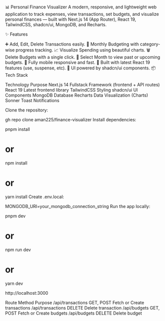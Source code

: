 📊 Personal Finance Visualizer
A modern, responsive, and lightweight web application to track expenses, view transactions, set budgets, and visualize personal finances — built with Next.js 14 (App Router), React 19, TailwindCSS, shadcn/ui, MongoDB, and Recharts.

✨ Features

➕ Add, Edit, Delete Transactions easily.
📆 Monthly Budgeting with category-wise progress tracking.
📈 Visualize Spending using beautiful charts.
🗑️ Delete Budgets with a single click.
📅 Select Month to view past or upcoming budgets.
🚀 Fully mobile responsive and fast.
🌟 Built with latest React 19 features (use, suspense, etc).
🎨 UI powered by shadcn/ui components.
📦 Tech Stack

Technology	              Purpose
Next.js 14	   Fullstack Framework (frontend + API routes)
React 19	   Latest frontend library
TailwindCSS	   Styling
shadcn/ui	   UI Components
MongoDB	       Database
Recharts	   Data Visualization (Charts)
Sonner	       Toast Notifications

Clone the repository:

gh repo clone aman225/finance-visualizer
Install dependencies:

pnpm install
# or
npm install
# or
yarn install
Create .env.local:


MONGODB_URI=your_mongodb_connection_string
Run the app locally:

pnpm dev
# or
npm run dev
# or
yarn dev

http://localhost:3000


Route	                  Method	     Purpose
/api/transactions	      GET, POST	     Fetch or Create transactions
/api/transactions	      DELETE	     Delete transaction
/api/budgets	          GET, POST	     Fetch or Create budgets
/api/budgets	          DELETE	     Delete budget
